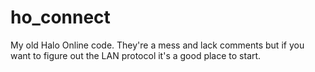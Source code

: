 # ho_connect
My old Halo Online code.
They're a mess and lack comments but if you want to figure out the LAN protocol it's a good place to start.